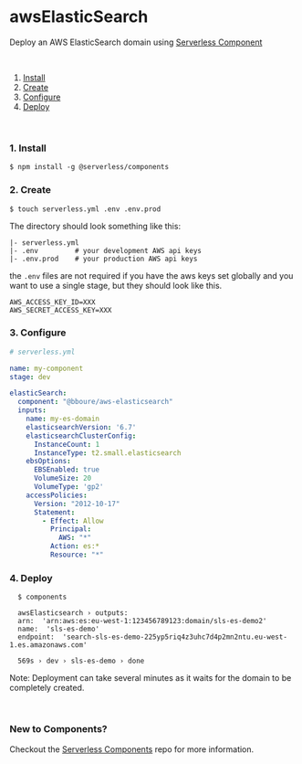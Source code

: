 # awsElasticSearch

Deploy an AWS ElasticSearch domain using [Serverless Component](https://github.com/serverless/components)

&nbsp;

1. [Install](#1-install)
2. [Create](#2-create)
3. [Configure](#3-configure)
4. [Deploy](#4-deploy)

&nbsp;

### 1. Install

```console
$ npm install -g @serverless/components
```

### 2. Create

```console
$ touch serverless.yml .env .env.prod
```

The directory should look something like this:

```
|- serverless.yml
|- .env         # your development AWS api keys
|- .env.prod    # your production AWS api keys
```

the `.env` files are not required if you have the aws keys set globally and you want to use a single stage, but they should look like this.

```
AWS_ACCESS_KEY_ID=XXX
AWS_SECRET_ACCESS_KEY=XXX
```

### 3. Configure

```yml
# serverless.yml

name: my-component
stage: dev

elasticSearch:
  component: "@bboure/aws-elasticsearch"
  inputs:
    name: my-es-domain
    elasticsearchVersion: '6.7'
    elasticsearchClusterConfig:
      InstanceCount: 1
      InstanceType: t2.small.elasticsearch
    ebsOptions:
      EBSEnabled: true
      VolumeSize: 20
      VolumeType: 'gp2'
    accessPolicies:
      Version: "2012-10-17"
      Statement:
        - Effect: Allow
          Principal:
            AWS: "*"
          Action: es:*
          Resource: "*"
```

### 4. Deploy

```console
  $ components

  awsElasticsearch › outputs:
  arn:  'arn:aws:es:eu-west-1:123456789123:domain/sls-es-demo2'
  name:  'sls-es-demo'
  endpoint:  'search-sls-es-demo-225yp5riq4z3uhc7d4p2mn2ntu.eu-west-1.es.amazonaws.com'

  569s › dev › sls-es-demo › done
```

Note: Deployment can take several minutes as it waits for the domain to be completely created.

&nbsp;

### New to Components?

Checkout the [Serverless Components](https://github.com/serverless/components) repo for more information.
